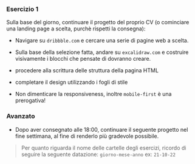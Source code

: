### Esercizio 1

Sulla base del giorno, continuare il progetto del proprio CV (o cominciare una landing page a scelta, purchè rispetti la consegna):

- Navigare su `dribbble.com` e cercare una serie di pagine web a scelta.

- Sulla base della selezione fatta, andare su `excalidraw.com` e costruire visivamente i blocchi che pensate di dovranno creare.

- procedere alla scrittura delle struttura della pagina HTML

- completare il design utilizzando i fogli di stile

- Non dimenticare la responsiveness, inoltre `mobile-first` è una prerogativa!

### Avanzato

- Dopo aver consegnato alle 18:00, continuare il seguente progetto nel fine settimana, al fine di renderlo più gradevole possibile.

> Per quanto riguarda il nome delle cartelle degli esercizi, ricordo di seguire la seguente datazione: `giorno-mese-anno` ex: `21-10-22`

